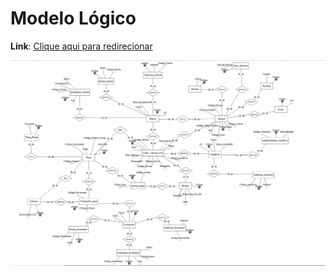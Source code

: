 # Modelo Lógico

**Link**: [Clique aqui para redirecionar](https://app.brmodeloweb.com/#!/publicview/689a8e0f735f9dbbb66234b2)

![Imagem do lógico](logico.png)

